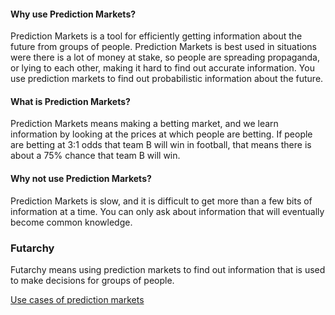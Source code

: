 
#### Why use Prediction Markets?
Prediction Markets is a tool for efficiently getting information about the future from groups of people.
Prediction Markets is best used in situations were there is a lot of money at stake, so people are spreading propaganda, or lying to each other, making it hard to find out accurate information.
You use prediction markets to find out probabilistic information about the future.

#### What is Prediction Markets?
Prediction Markets means making a betting market, and we learn information by looking at the prices at which people are betting.
If people are betting at 3:1 odds that team B will win in football, that means there is about a 75% chance that team B will win.

#### Why not use Prediction Markets?
Prediction Markets is slow, and it is difficult to get more than a few bits of information at a time.
You can only ask about information that will eventually become common knowledge.

### Futarchy
Futarchy means using prediction markets to find out information that is used to make decisions for groups of people.

[Use cases of prediction markets](../use-cases-and-ideas)